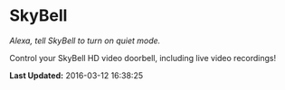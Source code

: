 # SkyBell
*Alexa, tell SkyBell to turn on quiet mode.*

Control your SkyBell HD video doorbell, including live video recordings!

**Last Updated:** 2016-03-12 16:38:25